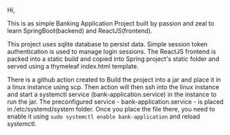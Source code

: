 Hi,

This is as simple Banking Application Project built by passion and zeal to learn SpringBoot(backend) and ReactJS(frontend).

This project uses sqlite database to persist data.
Simple session token authentication is used to manage login sessions.
The ReactJS frontend is packed into a static build and copied into Spring project's static folder and served using a thymeleaf index.html template.


There is a github action created to Build the project into a jar and place it in a linux instance using scp.
Then action will then ssh into the linux instance and start a systemctl service (bank-application.service) in the instance to run the jar.
The preconfigured service - bank-application.service - is placed in /etc/systemd/system folder.
Once you place the file there, you need to enable it using `sudo systemctl enable bank-application` and reload systemctl.
